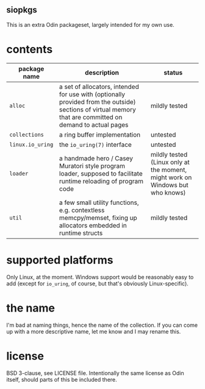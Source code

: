 siopkgs
-------

This is an extra Odin packageset, largely intended for my own use.

# contents
| package name | description | status |
| ------------ | ----------- | ------ |
| `alloc` | a set of allocators, intended for use with (optionally provided from the outside) sections of virtual memory that are committed on demand to actual pages | mildly tested |
| `collections` | a ring buffer implementation | untested |
| `linux.io_uring` | the `io_uring(7)` interface | untested |
| `loader` | a handmade hero / Casey Muratori style program loader, supposed to facilitate runtime reloading of program code | mildly tested (Linux only at the moment, might work on Windows but who knows) |
| `util` | a few small utility functions, e.g. contextless memcpy/memset, fixing up allocators embedded in runtime structs | mildly tested |

# supported platforms
Only Linux, at the moment. Windows support would be reasonably easy to add (except for `io_uring`, of course, but that's obviously Linux-specific).

# the name
I'm bad at naming things, hence the name of the collection. If you can come up with a more descriptive name, let me know and I may rename this.

# license
BSD 3-clause, see LICENSE file. Intentionally the same license as Odin itself, should parts of this be included there.
